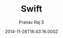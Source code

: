 ---
title: Swift
github: https://github.com/pranavrajs/swift/
demo: https://pranavrajs.github.io/swift/
author: Pranav Raj S
ssg:
  - Jekyll
cms:
  - Markdown
date: 2014-11-28T18:43:16.000Z
description: 'A clean Minimal Blog theme for Jekyll , built with Bootswatch '
draft: true
publish_date: '2014-11-28T18:43:16Z'
update_date: '2014-12-17T13:19:18Z'
github_star: 36
github_fork: 41
---